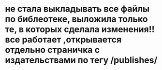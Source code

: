 # не стала выкладывать все файлы по библеотеке, выложила только те, в которых сделала изменения!! все работает ,открывается отдельно страничка с издательствами по тегу /publishes/